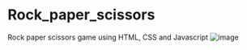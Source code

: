# Rock_paper_scissors

Rock paper scissors game using HTML, CSS and Javascript
![image](https://user-images.githubusercontent.com/24832898/233120519-13d62977-2680-4322-90cf-4ef33d80b727.png)
